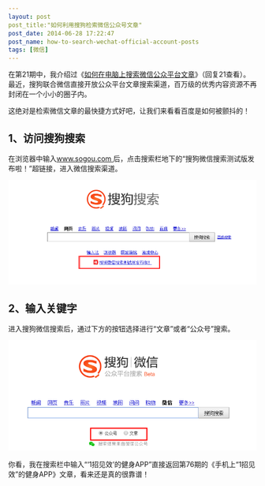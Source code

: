 ```yaml
---
layout: post
post_title:"如何利用搜狗检索微信公众号文章"
post_date: 2014-06-28 17:22:47
post_name: how-to-search-wechat-official-account-posts
tags: [微信]
---
```


在第21期中，我介绍过《[如何在电脑上搜索微信公众平台文章](http://www.banpie.info/how-to-search-wechat-posts-on-desktop "如何在电脑上搜索微信公众平台文章")》（回复21查看）。最近，搜狗联合微信直接开放公众平台文章搜索渠道，百万级的优秀内容资源不再封闭在一个小小的圈子内。

这绝对是检索微信文章的最快捷方式好吧，让我们来看看百度是如何被颤抖的！

## 1、访问搜狗搜索

在浏览器中输入[www.sogou.com ](http://www.sogou.com)后，点击搜索栏地下的“搜狗微信搜索测试版发布啦！”超链接，进入微信搜索渠道。

![](_image/sougou-search-1.jpg)

## 2、输入关键字

进入搜狗微信搜索后，通过下方的按钮选择进行“文章”或者“公众号”搜索。

![](_image/sougou-search-2.jpg)

你看，我在搜索栏中输入“‘1招见效’的健身APP”直接返回第76期的《手机上“1招见效”的健身APP》文章，看来还是真的很靠谱！
